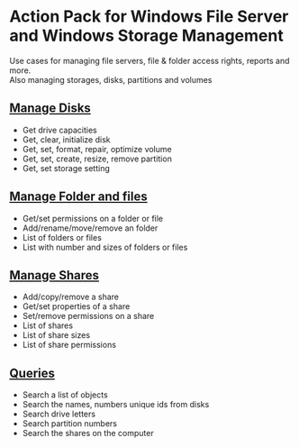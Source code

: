 # Action Pack for Windows File Server and Windows Storage Management
Use cases for managing file servers, file & folder access rights, reports and more.<br>
Also managing storages, disks, partitions and volumes

## [Manage Disks](./Disks)

+ Get drive capacities
+ Get, clear, initialize disk
+ Get, set, format, repair, optimize volume 
+ Get, set, create, resize, remove partition
+ Get, set storage setting

## [Manage Folder and files](./FolderAndFiles)

+ Get/set permissions on a folder or file
+ Add/rename/move/remove an folder
+ List of folders or files
+ List with number and sizes of folders or files

## [Manage Shares](./Shares)

+ Add/copy/remove a share
+ Get/set properties of a share
+ Set/remove permissions on a share
+ List of shares
+ List of share sizes
+ List of share permissions

## [Queries](./_QUERY_)

+ Search a list of objects
+ Search the names, numbers unique ids from disks
+ Search drive letters
+ Search partition numbers
+ Search the shares on the computer